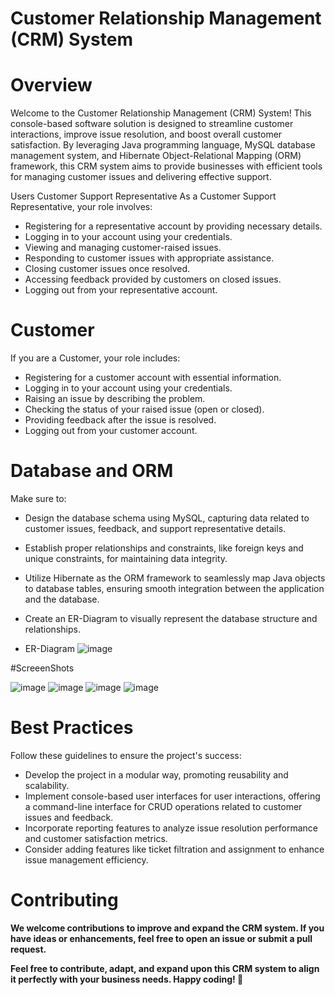 # Customer Relationship Management (CRM) System

# Overview
Welcome to the Customer Relationship Management (CRM) System! This console-based software solution is designed to streamline customer interactions, improve issue resolution, and boost overall customer satisfaction. By leveraging Java programming language, MySQL database management system, and Hibernate Object-Relational Mapping (ORM) framework, this CRM system aims to provide businesses with efficient tools for managing customer issues and delivering effective support.

Users
Customer Support Representative
As a Customer Support Representative, your role involves:

* Registering for a representative account by providing necessary details.
* Logging in to your account using your credentials.
* Viewing and managing customer-raised issues.
* Responding to customer issues with appropriate assistance.
* Closing customer issues once resolved.
* Accessing feedback provided by customers on closed issues.
* Logging out from your representative account.

# Customer
If you are a Customer, your role includes:

* Registering for a customer account with essential information.
* Logging in to your account using your credentials.
* Raising an issue by describing the problem.
* Checking the status of your raised issue (open or closed).
* Providing feedback after the issue is resolved.
* Logging out from your customer account.


# Database and ORM
Make sure to:

* Design the database schema using MySQL, capturing data related to customer issues, feedback, and support representative details.
* Establish proper relationships and constraints, like foreign keys and unique constraints, for maintaining data integrity.
* Utilize Hibernate as the ORM framework to seamlessly map Java objects to database tables, ensuring smooth integration between the application and the database.
* Create an ER-Diagram to visually represent the database structure and relationships.

* ER-Diagram  ![image](https://github.com/sachinlamba07/grumpy-interest-7917/assets/123922087/468ed4f1-e86b-410c-b386-3b1916011e3f)



#ScreeenShots

![image](https://github.com/sachinlamba07/grumpy-interest-7917/assets/123922087/e47d0f9d-d343-49a1-ad0e-02c382a5a2c5)
![image](https://github.com/sachinlamba07/grumpy-interest-7917/assets/123922087/2b3e8d3f-ce78-4724-b341-e55332133fbc)
![image](https://github.com/sachinlamba07/grumpy-interest-7917/assets/123922087/25e6d3f7-aeb2-43b8-b560-ae3b666b6e6a)
![image](https://github.com/sachinlamba07/grumpy-interest-7917/assets/123922087/024ecb6f-bea6-4e61-a726-236c00c11b29)




# Best Practices
Follow these guidelines to ensure the project's success:

* Develop the project in a modular way, promoting reusability and scalability.
* Implement console-based user interfaces for user interactions, offering a command-line interface for CRUD operations related to customer issues and feedback.
* Incorporate reporting features to analyze issue resolution performance and customer satisfaction metrics.
* Consider adding features like ticket filtration and assignment to enhance issue management efficiency.


# Contributing
**We welcome contributions to improve and expand the CRM system. If you have ideas or enhancements, feel free to open an issue or submit a pull request.**

 **Feel free to contribute, adapt, and expand upon this CRM system to align it perfectly with your business needs. Happy coding! 🚀**
